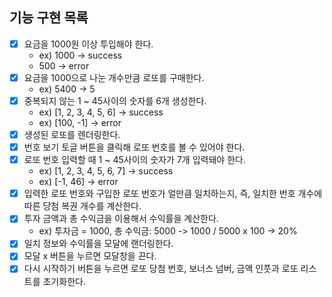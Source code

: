 ## 기능 구현 목록

- [x] 요금을 1000원 이상 투입해야 한다.
  - ex) 1000 -> success
  - 500 -> error
- [x] 요금을 1000으로 나눈 개수만큼 로또를 구매한다.
  - ex) 5400 -> 5
- [x] 중복되지 않는 1 ~ 45사이의 숫자를 6개 생성한다.
  - ex) [1, 2, 3, 4, 5, 6] -> success
  - ex) [100, -1] -> error
- [x] 생성된 로또를 렌더링한다.
- [x] 번호 보기 토글 버튼을 클릭해 로또 번호를 볼 수 있어야 한다.
- [x] 로또 번호 입력할 때 1 ~ 45사이의 숫자가 7개 입력돼야 한다.
  - ex) [1, 2, 3, 4, 5, 6, 7] -> success
  - ex) [-1, 46] -> error
- [x] 입력한 로또 번호와 구입한 로또 번호가 얼만큼 일치하는지,
      즉, 일치한 번호 개수에 따른 당첨 복권 개수를 계산한다.
- [x] 투자 금액과 총 수익금을 이용해서 수익률을 계산한다.
  - ex) 투자금 = 1000, 총 수익금: 5000 -> 1000 / 5000 x 100 -> 20%
- [x] 일치 정보와 수익률을 모달에 랜더링한다.
- [x] 모달 x 버튼을 누르면 모달창을 끈다.
- [x] 다시 시작하기 버튼을 누르면 로또 당첨 번호, 보너스 넘버, 금액 인풋과 로또 리스트를 초기화한다.
